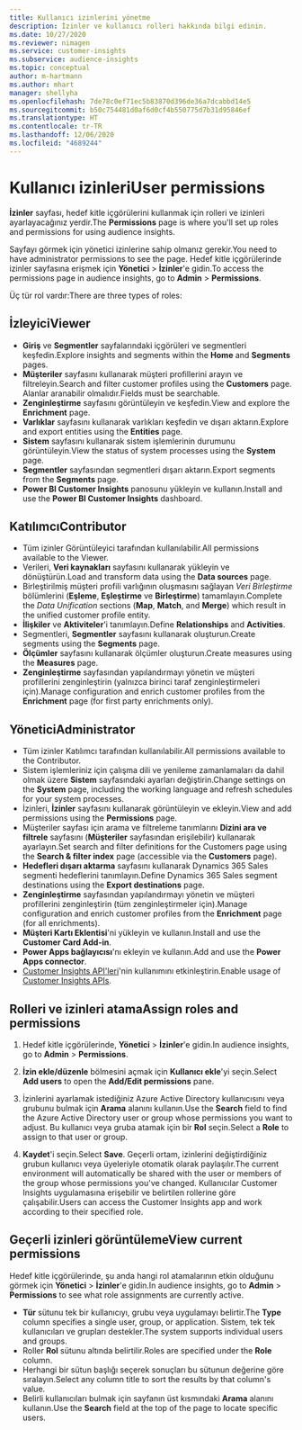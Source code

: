```yaml
---
title: Kullanıcı izinlerini yönetme
description: İzinler ve kullanıcı rolleri hakkında bilgi edinin.
ms.date: 10/27/2020
ms.reviewer: nimagen
ms.service: customer-insights
ms.subservice: audience-insights
ms.topic: conceptual
author: m-hartmann
ms.author: mhart
manager: shellyha
ms.openlocfilehash: 7de78c0ef71ec5b83870d396de36a7dcabbd14e5
ms.sourcegitcommit: b50c754481d0af6d0cf4b550775d7b31d95846ef
ms.translationtype: HT
ms.contentlocale: tr-TR
ms.lasthandoff: 12/06/2020
ms.locfileid: "4689244"
---
```

# <a name="user-permissions"></a><span data-ttu-id="8d3a7-103">Kullanıcı izinleri</span><span class="sxs-lookup"><span data-stu-id="8d3a7-103">User permissions</span></span>

<span data-ttu-id="8d3a7-104">**İzinler** sayfası, hedef kitle içgörülerini kullanmak için rolleri ve izinleri ayarlayacağınız yerdir.</span><span class="sxs-lookup"><span data-stu-id="8d3a7-104">The **Permissions** page is where you'll set up roles and permissions for using audience insights.</span></span>

<span data-ttu-id="8d3a7-105">Sayfayı görmek için yönetici izinlerine sahip olmanız gerekir.</span><span class="sxs-lookup"><span data-stu-id="8d3a7-105">You need to have administrator permissions to see the page.</span></span> <span data-ttu-id="8d3a7-106">Hedef kitle içgörülerinde izinler sayfasına erişmek için **Yönetici** > **İzinler**'e gidin.</span><span class="sxs-lookup"><span data-stu-id="8d3a7-106">To access the permissions page in audience insights, go to **Admin** > **Permissions**.</span></span>

<span data-ttu-id="8d3a7-107">Üç tür rol vardır:</span><span class="sxs-lookup"><span data-stu-id="8d3a7-107">There are three types of roles:</span></span>

## <a name="viewer"></a><span data-ttu-id="8d3a7-108">İzleyici</span><span class="sxs-lookup"><span data-stu-id="8d3a7-108">Viewer</span></span>

- <span data-ttu-id="8d3a7-109">**Giriş** ve **Segmentler** sayfalarındaki içgörüleri ve segmentleri keşfedin.</span><span class="sxs-lookup"><span data-stu-id="8d3a7-109">Explore insights and segments within the **Home** and **Segments** pages.</span></span>
- <span data-ttu-id="8d3a7-110">**Müşteriler** sayfasını kullanarak müşteri profillerini arayın ve filtreleyin.</span><span class="sxs-lookup"><span data-stu-id="8d3a7-110">Search and filter customer profiles using the **Customers** page.</span></span> <span data-ttu-id="8d3a7-111">Alanlar aranabilir olmalıdır.</span><span class="sxs-lookup"><span data-stu-id="8d3a7-111">Fields must be searchable.</span></span>
- <span data-ttu-id="8d3a7-112">**Zenginleştirme** sayfasını görüntüleyin ve keşfedin.</span><span class="sxs-lookup"><span data-stu-id="8d3a7-112">View and explore the **Enrichment** page.</span></span>
- <span data-ttu-id="8d3a7-113">**Varlıklar** sayfasını kullanarak varlıkları keşfedin ve dışarı aktarın.</span><span class="sxs-lookup"><span data-stu-id="8d3a7-113">Explore and export entities using the **Entities** page.</span></span>
- <span data-ttu-id="8d3a7-114">**Sistem** sayfasını kullanarak sistem işlemlerinin durumunu görüntüleyin.</span><span class="sxs-lookup"><span data-stu-id="8d3a7-114">View the status of system processes  using the **System** page.</span></span>
- <span data-ttu-id="8d3a7-115">**Segmentler** sayfasından segmentleri dışarı aktarın.</span><span class="sxs-lookup"><span data-stu-id="8d3a7-115">Export segments from the **Segments** page.</span></span>
- <span data-ttu-id="8d3a7-116">**Power BI Customer Insights** panosunu yükleyin ve kullanın.</span><span class="sxs-lookup"><span data-stu-id="8d3a7-116">Install and use the **Power BI Customer Insights** dashboard.</span></span>

## <a name="contributor"></a><span data-ttu-id="8d3a7-117">Katılımcı</span><span class="sxs-lookup"><span data-stu-id="8d3a7-117">Contributor</span></span>

- <span data-ttu-id="8d3a7-118">Tüm izinler Görüntüleyici tarafından kullanılabilir.</span><span class="sxs-lookup"><span data-stu-id="8d3a7-118">All permissions available to the Viewer.</span></span>
- <span data-ttu-id="8d3a7-119">Verileri, **Veri kaynakları** sayfasını kullanarak yükleyin ve dönüştürün.</span><span class="sxs-lookup"><span data-stu-id="8d3a7-119">Load and transform data using the **Data sources** page.</span></span>
- <span data-ttu-id="8d3a7-120">Birleştirilmiş müşteri profili varlığının oluşmasını sağlayan *Veri Birleştirme* bölümlerini (**Eşleme**, **Eşleştirme** ve **Birleştirme**) tamamlayın.</span><span class="sxs-lookup"><span data-stu-id="8d3a7-120">Complete the *Data Unification* sections (**Map**, **Match**, and **Merge**) which result in the unified customer profile entity.</span></span>
- <span data-ttu-id="8d3a7-121">**İlişkiler** ve **Aktiviteler**'i tanımlayın.</span><span class="sxs-lookup"><span data-stu-id="8d3a7-121">Define **Relationships** and **Activities**.</span></span>
- <span data-ttu-id="8d3a7-122">Segmentleri, **Segmentler** sayfasını kullanarak oluşturun.</span><span class="sxs-lookup"><span data-stu-id="8d3a7-122">Create segments using the **Segments** page.</span></span>
- <span data-ttu-id="8d3a7-123">**Ölçümler** sayfasını kullanarak ölçümler oluşturun.</span><span class="sxs-lookup"><span data-stu-id="8d3a7-123">Create measures using the **Measures** page.</span></span>
- <span data-ttu-id="8d3a7-124">**Zenginleştirme** sayfasından yapılandırmayı yönetin ve müşteri profillerini zenginleştirin (yalnızca birinci taraf zenginleştirmeleri için).</span><span class="sxs-lookup"><span data-stu-id="8d3a7-124">Manage configuration and enrich customer profiles from the **Enrichment** page (for first party enrichments only).</span></span>

## <a name="administrator"></a><span data-ttu-id="8d3a7-125">Yönetici</span><span class="sxs-lookup"><span data-stu-id="8d3a7-125">Administrator</span></span>

- <span data-ttu-id="8d3a7-126">Tüm izinler Katılımcı tarafından kullanılabilir.</span><span class="sxs-lookup"><span data-stu-id="8d3a7-126">All permissions available to the Contributor.</span></span>
- <span data-ttu-id="8d3a7-127">Sistem işlemleriniz için çalışma dili ve yenileme zamanlamaları da dahil olmak üzere **Sistem** sayfasındaki ayarları değiştirin.</span><span class="sxs-lookup"><span data-stu-id="8d3a7-127">Change settings on the **System** page, including the working language and refresh schedules for your system processes.</span></span>
- <span data-ttu-id="8d3a7-128">İzinleri, **İzinler** sayfasını kullanarak görüntüleyin ve ekleyin.</span><span class="sxs-lookup"><span data-stu-id="8d3a7-128">View and add permissions using the **Permissions** page.</span></span>
- <span data-ttu-id="8d3a7-129">Müşteriler sayfası için arama ve filtreleme tanımlarını **Dizini ara ve filtrele** sayfasını (**Müşteriler** sayfasından erişilebilir) kullanarak ayarlayın.</span><span class="sxs-lookup"><span data-stu-id="8d3a7-129">Set search and filter definitions for the Customers page using the **Search & filter index** page (accessible via the **Customers** page).</span></span>
- <span data-ttu-id="8d3a7-130">**Hedefleri dışarı aktarma** sayfasını kullanarak Dynamics 365 Sales segmenti hedeflerini tanımlayın.</span><span class="sxs-lookup"><span data-stu-id="8d3a7-130">Define Dynamics 365 Sales segment destinations using the **Export destinations** page.</span></span>
- <span data-ttu-id="8d3a7-131">**Zenginleştirme** sayfasından yapılandırmayı yönetin ve müşteri profillerini zenginleştirin (tüm zenginleştirmeler için).</span><span class="sxs-lookup"><span data-stu-id="8d3a7-131">Manage configuration and enrich customer profiles from the **Enrichment** page (for all enrichments).</span></span>
- <span data-ttu-id="8d3a7-132">**Müşteri Kartı Eklentisi**'ni yükleyin ve kullanın.</span><span class="sxs-lookup"><span data-stu-id="8d3a7-132">Install and use the **Customer Card Add-in**.</span></span>
- <span data-ttu-id="8d3a7-133">**Power Apps bağlayıcısı**'nı ekleyin ve kullanın.</span><span class="sxs-lookup"><span data-stu-id="8d3a7-133">Add and use the **Power Apps connector**.</span></span>
- <span data-ttu-id="8d3a7-134">[Customer Insights API'leri](apis.md)'nin kullanımını etkinleştirin.</span><span class="sxs-lookup"><span data-stu-id="8d3a7-134">Enable usage of [Customer Insights APIs](apis.md).</span></span>

## <a name="assign-roles-and-permissions"></a><span data-ttu-id="8d3a7-135">Rolleri ve izinleri atama</span><span class="sxs-lookup"><span data-stu-id="8d3a7-135">Assign roles and permissions</span></span>

1. <span data-ttu-id="8d3a7-136">Hedef kitle içgörülerinde, **Yönetici** > **İzinler**'e gidin.</span><span class="sxs-lookup"><span data-stu-id="8d3a7-136">In audience insights, go to **Admin** > **Permissions**.</span></span>

1. <span data-ttu-id="8d3a7-137">**İzin ekle/düzenle** bölmesini açmak için **Kullanıcı ekle**'yi seçin.</span><span class="sxs-lookup"><span data-stu-id="8d3a7-137">Select **Add users** to open the **Add/Edit permissions** pane.</span></span>

1. <span data-ttu-id="8d3a7-138">İzinlerini ayarlamak istediğiniz Azure Active Directory kullanıcısını veya grubunu bulmak için **Arama** alanını kullanın.</span><span class="sxs-lookup"><span data-stu-id="8d3a7-138">Use the **Search** field to find the Azure Active Directory user or group whose permissions you want to adjust.</span></span> <span data-ttu-id="8d3a7-139">Bu kullanıcı veya gruba atamak için bir **Rol** seçin.</span><span class="sxs-lookup"><span data-stu-id="8d3a7-139">Select a **Role** to assign to that user or group.</span></span>

1. <span data-ttu-id="8d3a7-140">**Kaydet**'i seçin.</span><span class="sxs-lookup"><span data-stu-id="8d3a7-140">Select **Save**.</span></span> <span data-ttu-id="8d3a7-141">Geçerli ortam, izinlerini değiştirdiğiniz grubun kullanıcı veya üyeleriyle otomatik olarak paylaşılır.</span><span class="sxs-lookup"><span data-stu-id="8d3a7-141">The current environment will automatically be shared with the user or members of the group whose permissions you've changed.</span></span> <span data-ttu-id="8d3a7-142">Kullanıcılar Customer Insights uygulamasına erişebilir ve belirtilen rollerine göre çalışabilir.</span><span class="sxs-lookup"><span data-stu-id="8d3a7-142">Users can access the Customer Insights app and work according to their specified role.</span></span>

## <a name="view-current-permissions"></a><span data-ttu-id="8d3a7-143">Geçerli izinleri görüntüleme</span><span class="sxs-lookup"><span data-stu-id="8d3a7-143">View current permissions</span></span>

<span data-ttu-id="8d3a7-144">Hedef kitle içgörülerinde, şu anda hangi rol atamalarının etkin olduğunu görmek için **Yönetici** > **İzinler**'e gidin.</span><span class="sxs-lookup"><span data-stu-id="8d3a7-144">In audience insights, go to **Admin** > **Permissions** to see what role assignments are currently active.</span></span>

- <span data-ttu-id="8d3a7-145">**Tür** sütunu tek bir kullanıcıyı, grubu veya uygulamayı belirtir.</span><span class="sxs-lookup"><span data-stu-id="8d3a7-145">The **Type** column specifies a single user, group, or application.</span></span> <span data-ttu-id="8d3a7-146">Sistem, tek tek kullanıcıları ve grupları destekler.</span><span class="sxs-lookup"><span data-stu-id="8d3a7-146">The system supports individual users and groups.</span></span>
- <span data-ttu-id="8d3a7-147">Roller **Rol** sütunu altında belirtilir.</span><span class="sxs-lookup"><span data-stu-id="8d3a7-147">Roles are specified under the **Role** column.</span></span>
- <span data-ttu-id="8d3a7-148">Herhangi bir sütun başlığı seçerek sonuçları bu sütunun değerine göre sıralayın.</span><span class="sxs-lookup"><span data-stu-id="8d3a7-148">Select any column title to sort the results by that column's value.</span></span>
- <span data-ttu-id="8d3a7-149">Belirli kullanıcıları bulmak için sayfanın üst kısmındaki **Arama** alanını kullanın.</span><span class="sxs-lookup"><span data-stu-id="8d3a7-149">Use the **Search** field at the top of the page to locate specific users.</span></span>
